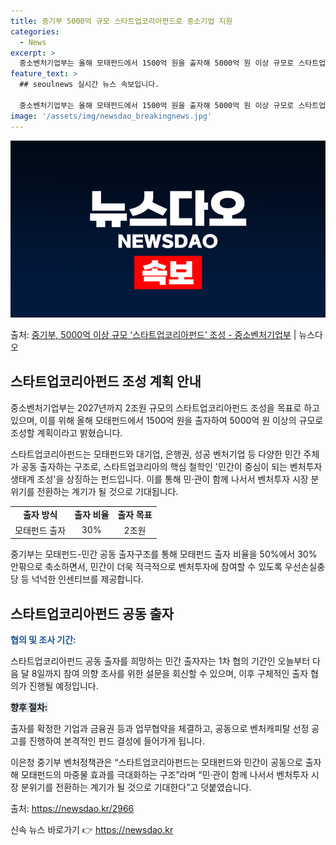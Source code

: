 ```yaml
---
title: 중기부 5000억 규모 스타트업코리아펀드로 중소기업 지원
categories:
  - News
excerpt: >
  중소벤처기업부는 올해 모태펀드에서 1500억 원을 출자해 5000억 원 이상 규모로 스타트업코리아펀드를 조성…
feature_text: >
  ## seoulnews 실시간 뉴스 속보입니다.

  중소벤처기업부는 올해 모태펀드에서 1500억 원을 출자해 5000억 원 이상 규모로 스타트업코리아펀드를 조성…
image: '/assets/img/newsdao_breakingnews.jpg'
---
```


![뉴스다오 속보](/assets/img/newsdao_breakingnews.jpg)

<p>출처: <a href="https://newsdao.kr/2966" rel="dofollow">중기부,  5000억 이상 규모 ‘스타트업코리아펀드’ 조성 - 중소벤처기업부</a> | 뉴스다오</p>

<h2 data-ke-size="size26">스타트업코리아펀드 조성 계획 안내</h2>
중소벤처기업부는 2027년까지 2조원 규모의 스타트업코리아펀드 조성을 목표로 하고 있으며, 이를 위해 올해 모태펀드에서 1500억 원을 출자하여 5000억 원 이상의 규모로 조성할 계획이라고 밝혔습니다.

<p data-ke-size="size16">스타트업코리아펀드는 모태펀드와 대기업, 은행권, 성공 벤처기업 등 다양한 민간 주체가 공동 출자하는 구조로, 스타트업코리아의 핵심 철학인 '민간이 중심이 되는 벤처투자 생태계 조성'을 상징하는 펀드입니다. 이를 통해 민·관이 함께 나서서 벤처투자 시장 분위기를 전환하는 계기가 될 것으로 기대됩니다.</p>

<table>
	<tr>
    	<td style="text-align: center; height: 17px;"><b>출자 방식</b></td>
    	<td style="text-align: center; height: 17px;"><b>출자 비율</b></td>
    	<td style="text-align: center; height: 17px;"><b>출자 목표</b></td>
  	</tr>
  	<tr>
    	<td style="text-align: center; height: 17px;">모태펀드 출자</td>
    	<td style="text-align: center; height: 17px;">30%</td>
    	<td style="text-align: center; height: 17px;">2조원</td>
  	</tr>
</table>

<p data-ke-size="size16">중기부는 모태펀드-민간 공동 출자구조를 통해 모태펀드 출자 비율을 50%에서 30% 안팎으로 축소하면서, 민간이 더욱 적극적으로 벤처투자에 참여할 수 있도록 우선손실충당 등 넉넉한 인센티브를 제공합니다.</p>

<h2 data-ke-size="size26">스타트업코리아펀드 공동 출자</h2>
<b><span style="color: #1a5490;">협의 및 조사 기간:</span></b>
<p data-ke-size="size16">스타트업코리아펀드 공동 출자를 희망하는 민간 출자자는 1차 협의 기간인 오늘부터 다음 달 8일까지 참여 의향 조사를 위한 설문을 회신할 수 있으며, 이후 구체적인 출자 협의가 진행될 예정입니다.</p>

<b><span style="background-color: #21538527;">향후 절차:</span></b>
<p data-ke-size="size16">출자를 확정한 기업과 금융권 등과 업무협약을 체결하고, 공동으로 벤처캐피탈 선정 공고를 진행하여 본격적인 펀드 결성에 들어가게 됩니다.</p>

이은청 중기부 벤처정책관은 “스타트업코리아펀드는 모태펀드와 민간이 공동으로 출자해 모태펀드의 마중물 효과를 극대화하는 구조”라며 “민·관이 함께 나서서 벤처투자 시장 분위기를 전환하는 계기가 될 것으로 기대한다”고 덧붙였습니다.

출처:
https://newsdao.kr/2966 

신속 뉴스 바로가기 👉 <a href="https://newsdao.kr" rel="dofollow">https://newsdao.kr</a>


